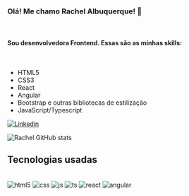 ### Olá! Me chamo Rachel Albuquerque! 👋

<br>

#### Sou desenvolvedora Frontend.  Essas são as minhas skills:

<br>

<ul>
<li>HTML5</li>
<li>CSS3</li>
<li>React</li>
<li>Angular</li>
<li>Bootstrap e outras bibliotecas de estilização</li>
<li>JavaScript/Typescript</li>
</ul>


[![Linkedin](https://img.shields.io/badge/LinkedIn-0077B5?style=for-the-badge&logo=linkedin&logoColor=white)](https://www.linkedin.com/in/rachel-albuquerque-b2250514a/)

![Rachel GitHub stats](https://github-readme-stats.vercel.app/api?username=rachelalbq&show_icons=true&theme=dracula)

## Tecnologias usadas

<div style="display: inline_block"></br>
<img align="center" alt="html5" src="https://img.shields.io/badge/HTML5-E34F26?style=for-the-badge&logo=html5&logoColor=white">
<img align="center" alt="css" src="https://img.shields.io/badge/CSS3-1572B6?style=for-the-badge&logo=css3&logoColor=white">
<img align="center" alt="js" src="https://img.shields.io/badge/JavaScript-F7DF1E?style=for-the-badge&logo=javascript&logoColor=black">
<img align="center" alt="ts" src="https://img.shields.io/badge/TypeScript-007ACC?style=for-the-badge&logo=typescript&logoColor=white">
<img align="center" alt="react" src="https://img.shields.io/badge/React-20232A?style=for-the-badge&logo=react&logoColor=61DAFB">
<img align="center" alt="angular" src="https://img.shields.io/badge/Angular-DD0031?style=for-the-badge&logo=angular&logoColor=white">
</div>
